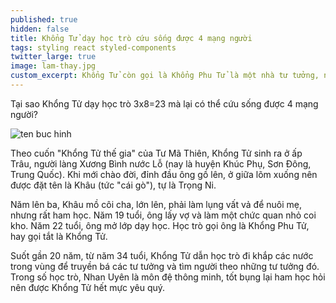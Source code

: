 ```yaml
---
published: true
hidden: false
title: Khổng Tử dạy học trò cứu sống được 4 mạng người
tags: styling react styled-components
twitter_large: true
image: lam-thay.jpg
custom_excerpt: Khổng Tử còn gọi là Khổng Phu Tử là một nhà tư tưởng, nhà triết.
---
```


Tại sao Khổng Tử dạy học trò 3x8=23 mà lại có thể cứu sống được 4 mạng người?

![ten buc hinh](https://www.dkn.tv/wp-content/uploads/ev_video/2017/09/tacca3i-sao-khocc82cc89ng-tucc9bcc89-dacca3y-hocca3c-tro-3x823-ma-lacca3i-co-thecc82cc89-cucc9bu-socc82ng-ducc9bocc9bcca3c-4-macca3ng-ngu.png "ten buc hinh")

Theo cuốn "Khổng Tử thế gia" của Tư Mã Thiên, Khổng Tử sinh ra ở ấp Trâu, người làng Xương Bình nước Lỗ (nay là huyện Khúc Phụ, Sơn Đông, Trung Quốc). Khi mới chào đời, đỉnh đầu ông gồ lên, ở giữa lõm xuống nên được đặt tên là Khâu (tức "cái gò"), tự là Trọng Ni.

Năm lên ba, Khâu mồ côi cha, lớn lên, phải làm lụng vất vả để nuôi mẹ, nhưng rất ham học. Năm 19 tuổi, ông lấy vợ và làm một chức quan nhỏ coi kho. Năm 22 tuổi, ông mở lớp dạy học. Học trò gọi ông là Khổng Phu Tử, hay gọi tắt là Khổng Tử.

Suốt gần 20 năm, từ năm 34 tuổi, Khổng Tử dẫn học trò đi khắp các nước trong vùng để truyền bá các tư tưởng và tìm người theo những tư tưởng đó. Trong số học trò, Nhan Uyên là môn đệ thông minh, tốt bụng lại ham học hỏi nên được Khổng Tử hết mực yêu quý.